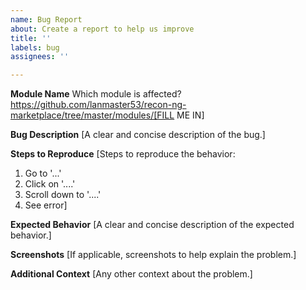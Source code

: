```yaml
---
name: Bug Report
about: Create a report to help us improve
title: ''
labels: bug
assignees: ''

---
```


**Module Name**
Which module is affected?
https://github.com/lanmaster53/recon-ng-marketplace/tree/master/modules/[FILL ME IN]

**Bug Description**
\[A clear and concise description of the bug.\]

**Steps to Reproduce**
\[Steps to reproduce the behavior:
1. Go to '...'
2. Click on '....'
3. Scroll down to '....'
4. See error\]

**Expected Behavior**
\[A clear and concise description of the expected behavior.\]

**Screenshots**
\[If applicable, screenshots to help explain the problem.\]

**Additional Context**
\[Any other context about the problem.\]
